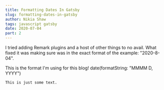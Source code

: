```yaml
---
title: Formatting Dates In Gatsby
slug: formatting-dates-in-gatsby
author: Nikia Shaw
tags: javascript gatsby
date: 2020-07-04
part: 2
---
```


I tried adding Remark plugins and a host of other things to no avail. What fixed it was making sure was in the exact format of the example: "2020-8-04".

This is the format I'm using for this blog!
date(formatString: "MMMM D, YYYY")

```text
This is just some text.
```

